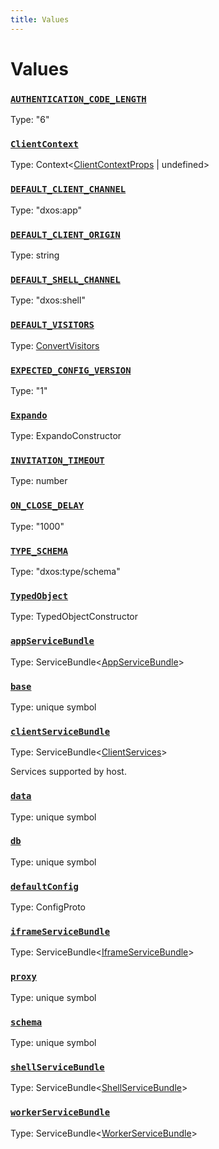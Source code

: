 ```yaml
---
title: Values
---
```

# Values 

### [`AUTHENTICATION_CODE_LENGTH`]()
Type: "6"

### [`ClientContext`](https://github.com/dxos/dxos/blob/main/packages/sdk/react-client/src/client/ClientContext.tsx#L24)
Type: Context&lt;[ClientContextProps](/api/@dxos/react-client/types/ClientContextProps) | undefined&gt;

### [`DEFAULT_CLIENT_CHANNEL`]()
Type: "dxos:app"

### [`DEFAULT_CLIENT_ORIGIN`]()
Type: string

### [`DEFAULT_SHELL_CHANNEL`]()
Type: "dxos:shell"

### [`DEFAULT_VISITORS`]()
Type: [ConvertVisitors](/api/@dxos/react-client/types/ConvertVisitors)

### [`EXPECTED_CONFIG_VERSION`]()
Type: "1"

### [`Expando`]()
Type: ExpandoConstructor

### [`INVITATION_TIMEOUT`]()
Type: number

### [`ON_CLOSE_DELAY`]()
Type: "1000"

### [`TYPE_SCHEMA`]()
Type: "dxos:type/schema"

### [`TypedObject`]()
Type: TypedObjectConstructor

### [`appServiceBundle`]()
Type: ServiceBundle&lt;[AppServiceBundle](/api/@dxos/react-client/types/AppServiceBundle)&gt;

### [`base`]()
Type: unique symbol

### [`clientServiceBundle`]()
Type: ServiceBundle&lt;[ClientServices](/api/@dxos/react-client/types/ClientServices)&gt;

Services supported by host.

### [`data`]()
Type: unique symbol

### [`db`]()
Type: unique symbol

### [`defaultConfig`]()
Type: ConfigProto

### [`iframeServiceBundle`]()
Type: ServiceBundle&lt;[IframeServiceBundle](/api/@dxos/react-client/types/IframeServiceBundle)&gt;

### [`proxy`]()
Type: unique symbol

### [`schema`]()
Type: unique symbol

### [`shellServiceBundle`]()
Type: ServiceBundle&lt;[ShellServiceBundle](/api/@dxos/react-client/types/ShellServiceBundle)&gt;

### [`workerServiceBundle`]()
Type: ServiceBundle&lt;[WorkerServiceBundle](/api/@dxos/react-client/types/WorkerServiceBundle)&gt;
